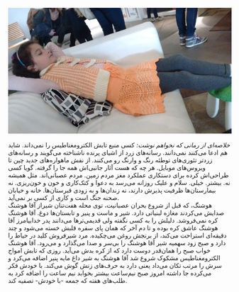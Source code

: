 <!-- 
.. title: ابرقهرمان تنبل
.. slug: 2016-09-06-the-lazy-superhero
.. date: 2016-09-06 18:31:27 UTC+02:00
.. tags: 
.. category: 
.. link: 
.. description: 
.. type: text
-->

![aida-relaxing](/20151031_152624750_small.jpg)

*خلاصه‌ای از رمانی که نخواهم نوشت:*
کسی منبع تابش الکترومغناطیس را نمی‌داند. شاید هم ادعا می‌کنند نمی‌دانند. رسانه‌های زرد از اشیای پرنده ناشناخته می‌گویند و رسانه‌های زردتر تئوری‌های توطئه رنگ و وارنگ رو می‌کنند. از نقش ماهواره‌های جدید چین تا ویروس‌های موبایل. هر چه که هست آثار جانبی‌اش همه جا را گرفته. گویا کسی طراحی‌اش کرده برای دستکاری عملکرد مغز مردم زمین. مردم عصبانی‌اند. مثل همیشه نه. بیشتر. خیلی. سلام و علیک روزانه می‌رسد به دعوا و کتک‌کاری و خون و خون‌ریزی. نه بیمارستان‌ها ظرفیت پذیرش دارند، نه زندان‌ها و به زودی قبرستان‌ها. خانه و خیابان صحنه جنگ است و کاری از کسی بر نمی‌آید.  
هوشنگ، که قبل از شروع بحران عصبانیت، توی محله هفت‌تنان شیراز آقا هوشنگ صدایش می‌کردند مغازه لبنیاتی دارد. شیر و ماست و پنیر و تابستان‌ها دوغ. آقا هوشنگ کره نمی‌فروشد. دلیلش را به کسی نگفته ولی قدیمی‌ترها می‌دانند پدر خدابیامرز آقا هوشنگ عاشق کره بوده و تا دم آخر که همان پای سفره قلبش خسته می‌شود و چند دقیقه‌ای استراحت می‌کند، از برنجش روغن می‌چکیده. مرد شیرفروش کلید در حیاط را دارد و صبح زود سهمیه شیر آقا هوشنگ را بی‌سر و صدا می‌گذارد و می‌رود. آقا هوشنگ خواب صبح را همان‌قدر دوست دارد که از کره بدش می‌آید. روزی که تابش امواج الکترومغناطیس مشکوک شروع شد آقا هوشنگ به شیر داغ مایه پنیر اضافه می‌کرد و سرش را مرتب تکان می‌داد یعنی دارد به حرف‌های زنش گوش می‌کند. با خودش فکر می‌کرده جا داشته امروز صبح نیم‌ساعت بیشتر بخوابد  نیم ساعت را اضافه کرد به طلب‌های هفته که جمعه -با خودش- تصفیه کند. 
